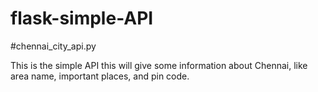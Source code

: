 # flask-simple-API

#chennai_city_api.py

This is the simple API this will give some information about Chennai, like area name, important places, and pin code.